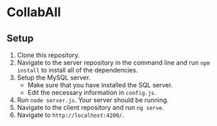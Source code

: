 # CollabAll

## Setup
1. Clone this repository.
2. Navigate to the server repository in the command line and run `npm install` to install all of the dependencies.
3. Setup the MySQL server.
    - Make sure that you have installed the SQL server.
    - Edit the necessary information in `config.js`.
4. Run `node server.js`. Your server should be running.
5. Navigate to the client repository and run `ng serve`.
6. Navigate to `http://localhost:4200/`.

